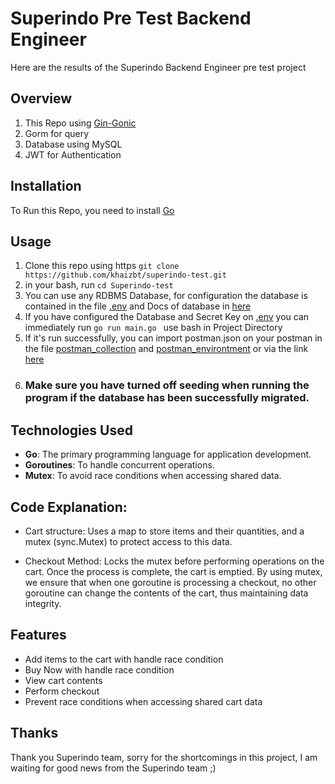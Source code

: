 # Superindo Pre Test Backend Engineer
Here are the results of the Superindo Backend Engineer pre test project

## Overview

1. This Repo using [Gin-Gonic](https://github.com/gin-gonic/gin)
2. Gorm for query
3. Database using MySQL
4. JWT for Authentication

## Installation

To Run this Repo, you need to install [Go](https://golang.org/dl/)
## Usage

1. Clone this repo using https ```git clone https://github.com/khaizbt/superindo-test.git```
2. in your bash, run ```cd Superindo-test```
3. You can use any RDBMS Database, for configuration the database is contained in the file [.env](https://github.com/khaizbt/superindo-test/-/blob/master/.env) and Docs of database in [here](https://gorm.io/docs/connecting_to_the_database.html)
4. If you have configured the Database and Secret Key on [.env](https://github.com/khaizbt/superindo-test/-/blob/master/.env) you can immediately run  ```go run main.go ``` use bash in Project Directory
5. If it's run successfully, you can import postman.json on your postman in the file [postman_collection](https://github.com/khaizbt/superindo-test/blob/main/Superindo.postman_collection.json) and  [postman_environtment](https://github.com/khaizbt/superindo-test/blob/main/Superindo.postman_environment.json ) or via the link [here](https://documenter.getpostman.com/view/12945074/UVeCQoNQ)
6. ### **Make sure you have turned off seeding when running the program if the database has been successfully migrated.**

## Technologies Used

- **Go**: The primary programming language for application development.
- **Goroutines**: To handle concurrent operations.
- **Mutex**: To avoid race conditions when accessing shared data.

## Code Explanation:
- Cart structure: Uses a map to store items and their quantities, and a mutex (sync.Mutex) to protect access to this data.

- Checkout Method: Locks the mutex before performing operations on the cart. Once the process is complete, the cart is emptied.
By using mutex, we ensure that when one goroutine is processing a checkout, no other goroutine can change the contents of the cart, thus maintaining data integrity.

## Features

- Add items to the cart with handle race condition
- Buy Now with handle race condition
- View cart contents
- Perform checkout
- Prevent race conditions when accessing shared cart data

## Thanks

Thank you Superindo team, sorry for the shortcomings in this project, I am waiting for good news from the Superindo team ;)
